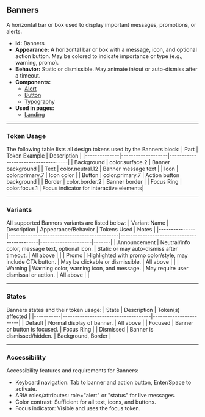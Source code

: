## Banners
A horizontal bar or box used to display important messages, promotions, or alerts.
- **Id:** Banners
- **Appearance:** A horizontal bar or box with a message, icon, and optional action button. May be colored to indicate importance or type (e.g., warning, promo).
- **Behavior:** Static or dismissible. May animate in/out or auto-dismiss after a timeout.
- **Components:**
  - [Alert](../components/Alert.md)
  - [Button](../components/Button.md)
  - [Typography](../components/Typography.md)
- **Used in pages:**
  - [Landing](../pages/Landing.md)

---

### Token Usage
The following table lists all design tokens used by the Banners block:
| Part         | Token Example      | Description                        |
|--------------|-------------------|------------------------------------|
| Background   | color.surface.2   | Banner background                  |
| Text         | color.neutral.12  | Banner message text                |
| Icon         | color.primary.7   | Icon color                         |
| Button       | color.primary.7   | Action button background           |
| Border       | color.border.2    | Banner border                      |
| Focus Ring   | color.focus.1     | Focus indicator for interactive elements|

---

### Variants
All supported Banners variants are listed below:
| Variant Name   | Description                                 | Appearance/Behavior                        | Tokens Used         | Notes |
|---------------|---------------------------------------------|--------------------------------------------|---------------------|-------|
| Announcement  | Neutral/info color, message text, optional icon. | Static or may auto-dismiss after timeout. | All above           |       |
| Promo         | Highlighted with promo color/style, may include CTA button. | May be clickable or dismissible. | All above           |       |
| Warning       | Warning color, warning icon, and message.    | May require user dismissal or action.      | All above           |       |

---

### States
Banners states and their token usage:
| State     | Description                        | Token(s) affected      |
|-----------|------------------------------------|-----------------------|
| Default   | Normal display of banner.          | All above             |
| Focused   | Banner or button is focused.       | Focus Ring            |
| Dismissed | Banner is dismissed/hidden.        | Background, Border    |

---

### Accessibility
Accessibility features and requirements for Banners:
- Keyboard navigation: Tab to banner and action button, Enter/Space to activate.
- ARIA roles/attributes: role="alert" or "status" for live messages.
- Color contrast: Sufficient for all text, icons, and buttons.
- Focus indicator: Visible and uses the focus token.
